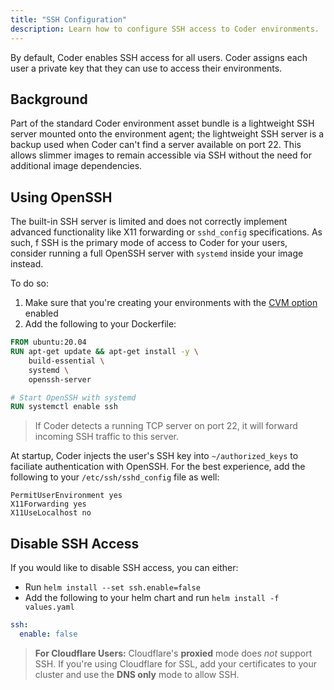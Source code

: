 ```yaml
---
title: "SSH Configuration"
description: Learn how to configure SSH access to Coder environments.
---
```


By default, Coder enables SSH access for all users. Coder assigns each user a
private key that they can use to access their environments.

## Background

Part of the standard Coder environment asset bundle is a lightweight SSH server
mounted onto the environment agent; the lightweight SSH server is a backup used
when Coder can't find a server available on port 22. This allows slimmer images
to remain accessible via SSH without the need for additional image dependencies.

## Using OpenSSH

The built-in SSH server is limited and does not correctly implement
advanced functionality like X11 forwarding or `sshd_config` specifications. As
such, f SSH is the primary mode of access to Coder for your users, consider
running a full OpenSSH server with `systemd` inside your image instead.

To do so:

1. Make sure that you're creating your environments with the [CVM
   option](https://coder.com/docs/environments/cvms) enabled
2. Add the following to your Dockerfile:

```Dockerfile
FROM ubuntu:20.04
RUN apt-get update && apt-get install -y \
    build-essential \
    systemd \
    openssh-server

# Start OpenSSH with systemd
RUN systemctl enable ssh
```

> If Coder detects a running TCP server on port 22, it will forward incoming SSH
> traffic to this server.

At startup, Coder injects the user's SSH key into `~/authorized_keys` to
faciliate authentication with OpenSSH. For the best experience, add the
following to your `/etc/ssh/sshd_config` file as well:

```text
PermitUserEnvironment yes
X11Forwarding yes
X11UseLocalhost no
```

## Disable SSH Access

If you would like to disable SSH access, you can either:

- Run `helm install --set ssh.enable=false`
- Add the following to your helm chart and run `helm install -f values.yaml`

```yaml
ssh:
  enable: false
```

> **For Cloudflare Users:** Cloudflare's **proxied** mode does _not_ support
> SSH. If you're using Cloudflare for SSL, add your certificates to your cluster
> and use the **DNS only** mode to allow SSH.
